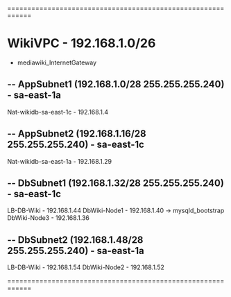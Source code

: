 ============================================================
# WikiVPC - 192.168.1.0/26

-  mediawiki_InternetGateway

## -- AppSubnet1 (192.168.1.0/28 255.255.255.240) - sa-east-1a

Nat-wikidb-sa-east-1c - 192.168.1.4

## -- AppSubnet2 (192.168.1.16/28 255.255.255.240) - sa-east-1c

Nat-wikidb-sa-east-1a - 192.168.1.29

## -- DbSubnet1 (192.168.1.32/28 255.255.255.240) - sa-east-1c

LB-DB-Wiki - 192.168.1.44
DbWiki-Node1 - 192.168.1.40 -> mysqld_bootstrap
DbWiki-Node3 - 192.168.1.36

## -- DbSubnet2 (192.168.1.48/28 255.255.255.240) - sa-east-1a

LB-DB-Wiki - 192.168.1.54
DbWiki-Node2 - 192.168.1.52

============================================================